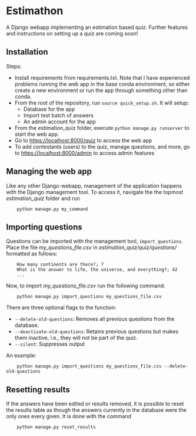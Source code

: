 # Estimathon
A Django webapp implementing an estimation based quiz. Further features and instructions on setting up a quiz are coming soon!

## Installation
Steps:
- Install requirements from requirements.txt. Note that I have experienced problems running the web app in the base conda environment, so either create a new environment or run the app through something other than conda.
- From the root of the repository, run `source quick_setup.sh`. It will setup:
    * Database for the app
    * Import test batch of answers
    * An admin account for the app
- From the estimation_quiz folder, execute `python manage.py runserver` to start the web app.
- Go to [https://localhost:8000/quiz](http://localhost:8000/quiz) to access the web app
- To add contestants (users) to the quiz, manage questions, and more, go to [https://localhost:8000/admin](http://localhost:8000/admin) to access admin features

## Managing the web app
Like any other Django-webapp, management of the application happens with the Django management tool. To access it, navigate the the topmost *estimation_quiz* folder and run
```
    python manage.py my_command
```

## Importing questions
Questions can be imported with the management tool, `import_questions`. Place the file *my_questions_file.csv* in *estimation_quiz/quiz/questions/* formatted as follows:
```csv
    How many continents are there?; 7
    What is the answer to life, the universe, and everything?; 42
    ...
```

Now, to import *my_questions_file.csv* run the following command:
```
    python manage.py import_questions my_questions_file.csv
```
There are three optional flags to the function:
- `--delete-old-questions`: Removes all previous questions from the database.
- `--deactivate-old-questions`: Retains previous questions but makes them inactive, i.e., they will not be part of the quiz.
- `--silent`: Suppresses output

An example:
```
    python manage.py import_questions my_questions_file.csv --delete-old-questions
```

## Resetting results
If the answers have been edited or results removed, it is possible to reset the results table as though the answers currently in the database were the only ones every given. It is done with the command
```
    python manage.py reset_results
```
